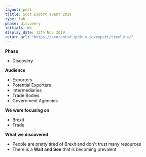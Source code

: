 ```yaml
---
layout: post
tlitle: Scot Export event 2019
type: lab
phase: discovery
initials: mk
display_date: 12th Nov 2019
return_url: "https://scotentsd.github.io/export/timeline/"
---
```


**Phase**
- Discovery



**Audience**
- Exporters
- Potential Exporters
- Intermediaries
- Trade Bodies
- Government Agencies

**We were focusing on**
- Brexit
- Trade

**What we discovered**
- People are pretty tired of Brexit and don't trust many resources
- There is a **Wait and See** that is becoming prevalent

<!--more-->
